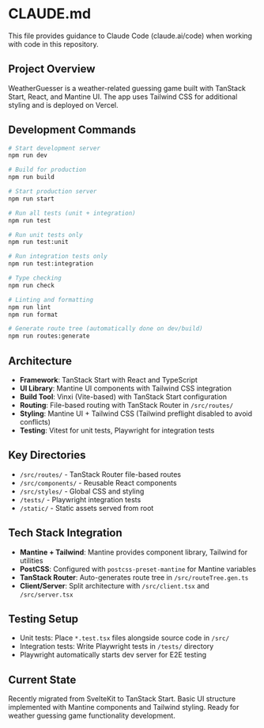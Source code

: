 # CLAUDE.md

This file provides guidance to Claude Code (claude.ai/code) when working with code in this repository.

## Project Overview

WeatherGuesser is a weather-related guessing game built with TanStack Start, React, and Mantine UI. The app uses Tailwind CSS for additional styling and is deployed on Vercel.

## Development Commands

```bash
# Start development server
npm run dev

# Build for production  
npm run build

# Start production server
npm run start

# Run all tests (unit + integration)
npm run test

# Run unit tests only
npm run test:unit

# Run integration tests only  
npm run test:integration

# Type checking
npm run check

# Linting and formatting
npm run lint
npm run format

# Generate route tree (automatically done on dev/build)
npm run routes:generate
```

## Architecture

- **Framework**: TanStack Start with React and TypeScript
- **UI Library**: Mantine UI components with Tailwind CSS integration
- **Build Tool**: Vinxi (Vite-based) with TanStack Start configuration
- **Routing**: File-based routing with TanStack Router in `/src/routes/`
- **Styling**: Mantine UI + Tailwind CSS (Tailwind preflight disabled to avoid conflicts)
- **Testing**: Vitest for unit tests, Playwright for integration tests

## Key Directories

- `/src/routes/` - TanStack Router file-based routes
- `/src/components/` - Reusable React components
- `/src/styles/` - Global CSS and styling
- `/tests/` - Playwright integration tests
- `/static/` - Static assets served from root

## Tech Stack Integration

- **Mantine + Tailwind**: Mantine provides component library, Tailwind for utilities
- **PostCSS**: Configured with `postcss-preset-mantine` for Mantine variables
- **TanStack Router**: Auto-generates route tree in `/src/routeTree.gen.ts`
- **Client/Server**: Split architecture with `/src/client.tsx` and `/src/server.tsx`

## Testing Setup

- Unit tests: Place `*.test.tsx` files alongside source code in `/src/`
- Integration tests: Write Playwright tests in `/tests/` directory
- Playwright automatically starts dev server for E2E testing

## Current State

Recently migrated from SvelteKit to TanStack Start. Basic UI structure implemented with Mantine components and Tailwind styling. Ready for weather guessing game functionality development.